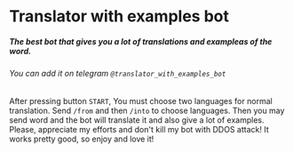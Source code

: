 # Translator with examples bot
##### The best bot that gives you a lot of translations and exampleas of the word. 
###### You can add it on telegram ```@translator_with_examples_bot```

After pressing button ```START```, You must choose two languages for normal translation.
Send ```/from``` and then ```/into``` to choose languages.
Then you may send word and the bot will translate it and also give a lot of examples.
Please, appreciate my efforts and don't kill my bot with DDOS attack!
It works pretty good, so enjoy and love it!
